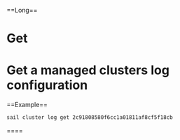 ==Long==
# Get

Get a managed clusters log configuration
====

==Example==
```bash
sail cluster log get 2c91808580f6cc1a01811af8cf5f18cb
```
====